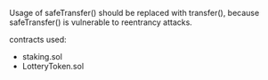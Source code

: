 Usage of safeTransfer() should be replaced with transfer(), because safeTransfer() is vulnerable to reentrancy attacks.

contracts used:
- staking.sol
- LotteryToken.sol